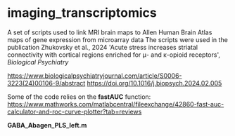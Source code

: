 # imaging_transcriptomics
A set of scripts used to link MRI brain maps to Allen Human Brain Atlas maps of gene expression from microarray data
The scripts were used in the publication Zhukovsky et al., 2024 'Acute stress increases striatal connectivity with cortical regions enriched for μ- and κ-opioid receptors', _Biological  Psychiatry_

https://www.biologicalpsychiatryjournal.com/article/S0006-3223(24)00106-9/abstract
https://doi.org/10.1016/j.biopsych.2024.02.005

Some of the code relies on the **fastAUC** function:
https://www.mathworks.com/matlabcentral/fileexchange/42860-fast-auc-calculator-and-roc-curve-plotter?tab=reviews

**GABA_Abagen_PLS_left.m**

